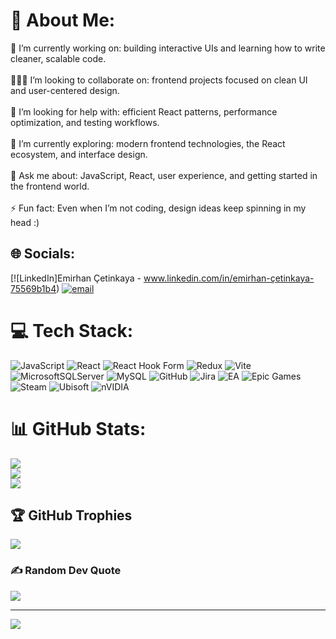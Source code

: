 # 💫 About Me:
🧪 I’m currently working on: building interactive UIs and learning how to write cleaner, scalable code.<br><br>🧑‍🤝‍🧑 I’m looking to collaborate on: frontend projects focused on clean UI and user-centered design.<br><br>🤝 I’m looking for help with: efficient React patterns, performance optimization, and testing workflows.<br><br>🌱 I’m currently exploring: modern frontend technologies, the React ecosystem, and interface design.<br><br>💬 Ask me about: JavaScript, React, user experience, and getting started in the frontend world.<br><br>⚡ Fun fact: Even when I’m not coding, design ideas keep spinning in my head :)


## 🌐 Socials:
[![LinkedIn]Emirhan Çetinkaya - www.linkedin.com/in/emirhan-çetinkaya-75569b1b4) [![email](https://img.shields.io/badge/Email-D14836?logo=gmail&logoColor=white)](mailto:emirhancet6@gmail.com) 

# 💻 Tech Stack:
![JavaScript](https://img.shields.io/badge/javascript-%23323330.svg?style=for-the-badge&logo=javascript&logoColor=%23F7DF1E) ![React](https://img.shields.io/badge/react-%2320232a.svg?style=for-the-badge&logo=react&logoColor=%2361DAFB) ![React Hook Form](https://img.shields.io/badge/React%20Hook%20Form-%23EC5990.svg?style=for-the-badge&logo=reacthookform&logoColor=white) ![Redux](https://img.shields.io/badge/redux-%23593d88.svg?style=for-the-badge&logo=redux&logoColor=white) ![Vite](https://img.shields.io/badge/vite-%23646CFF.svg?style=for-the-badge&logo=vite&logoColor=white) ![MicrosoftSQLServer](https://img.shields.io/badge/Microsoft%20SQL%20Server-CC2927?style=for-the-badge&logo=microsoft%20sql%20server&logoColor=white) ![MySQL](https://img.shields.io/badge/mysql-4479A1.svg?style=for-the-badge&logo=mysql&logoColor=white) ![GitHub](https://img.shields.io/badge/github-%23121011.svg?style=for-the-badge&logo=github&logoColor=white) ![Jira](https://img.shields.io/badge/jira-%230A0FFF.svg?style=for-the-badge&logo=jira&logoColor=white) ![EA](https://img.shields.io/badge/ea-%23000000.svg?style=for-the-badge&logo=ea&logoColor=white) ![Epic Games](https://img.shields.io/badge/epicgames-%23313131.svg?style=for-the-badge&logo=epicgames&logoColor=white) ![Steam](https://img.shields.io/badge/steam-%23000000.svg?style=for-the-badge&logo=steam&logoColor=white) ![Ubisoft](https://img.shields.io/badge/Ubisoft-%23F5F5F5.svg?style=for-the-badge&logo=Ubisoft&logoColor=black) ![nVIDIA](https://img.shields.io/badge/nVIDIA-%2376B900.svg?style=for-the-badge&logo=nVIDIA&logoColor=white)
# 📊 GitHub Stats:
![](https://github-readme-stats.vercel.app/api?username=Emhac&theme=gotham&hide_border=false&include_all_commits=true&count_private=true)<br/>
![](https://nirzak-streak-stats.vercel.app/?user=Emhac&theme=gotham&hide_border=false)<br/>
![](https://github-readme-stats.vercel.app/api/top-langs/?username=Emhac&theme=gotham&hide_border=false&include_all_commits=true&count_private=true&layout=compact)

## 🏆 GitHub Trophies
![](https://github-profile-trophy.vercel.app/?username=Emhac&theme=radical&no-frame=false&no-bg=true&margin-w=4)

### ✍️ Random Dev Quote
![](https://quotes-github-readme.vercel.app/api?type=horizontal&theme=merko)

---
[![](https://visitcount.itsvg.in/api?id=Emhac&icon=2&color=0)](https://visitcount.itsvg.in)

<!-- Proudly created with GPRM ( https://gprm.itsvg.in ) -->
